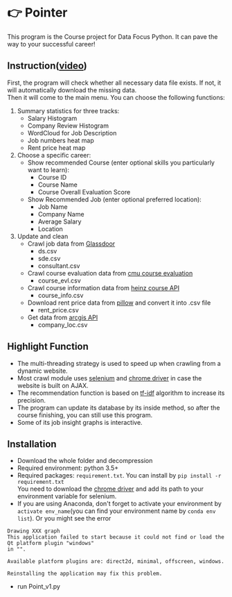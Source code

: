 # :point_right: Pointer
This program is the Course project for Data Focus Python. It can pave the way to your successful career!

## Instruction([video](https://youtu.be/m8LF65Qc5Cw))
First, the program will check whether all necessary data file exists. If not, it will automatically download the missing data.  
Then it will come to the main menu. You can choose the following functions:  
1. Summary statistics for three tracks:
    * Salary Histogram
    * Company Review Histogram
    * WordCloud for Job Description
    * Job numbers heat map
    * Rent price heat map
2. Choose a specific career:
    * Show recommended Course (enter optional skills you particularly want to learn):
        * Course ID 
        * Course Name
        * Course Overall Evaluation Score    
    * Show Recommended Job (enter optional preferred location):
        * Job Name
        * Company Name
        * Average Salary
        * Location
3. Update and clean
    * Crawl job data from [Glassdoor](https://www.glassdoor.com)
        * ds.csv
        * sde.csv
        * consultant.csv
    * Crawl course evaluation data from [cmu course evaluation](https://www.smartevl.com)
        * course_evl.csv
    * Crawl course information data from [heinz course API](https://api.heinz.cmu.edu/courses_api)
        * course_info.csv
    * Download rent price data from [pillow](https://www.zillow.com/home-values/) and convert it into .csv file
        * rent_price.csv
    * Get data from [arcgis API](https://www.arcgis.com/index.html)
        * company_loc.csv
        
## Highlight Function
* The multi-threading strategy is used to speed up when crawling from a dynamic website.
* Most crawl module uses [selenium](https://www.seleniumhq.org/) and  [chrome driver](http://chromedriver.chromium.org/)  in case the website is built on AJAX.
* The recommendation function is based on [tf-idf](https://en.wikipedia.org/wiki/Tf%E2%80%93idf) algorithm to increase its precision.
* The program can update its database by its inside method, so after the course finishing, you can still use this program.
* Some of its job insight graphs is interactive.  

## Installation
* Download the whole folder and decompression
* Required environment: python 3.5+
* Required packages: `requirement.txt`. You can install by `pip install -r requirement.txt`  
  You need to download the [chrome driver](http://chromedriver.chromium.org/downloads) and add its path to your environment variable for selenium.
* If you are using Anaconda, don't forget to activate your environment by `activate env_name`(you can find your environment name by `conda env list`). Or you might see the error  
```
Drawing XXX graph
This application failed to start because it could not find or load the Qt platform plugin "windows"
in "".

Available platform plugins are: direct2d, minimal, offscreen, windows.

Reinstalling the application may fix this problem.
```

* run Point_v1.py

 
